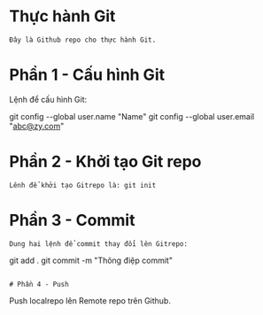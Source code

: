 # Thực hành Git
```
Đây là Github repo cho thực hành Git.
```
# Phần 1 - Cấu hình Git
Lệnh để cấu hình Git:

git config --global user.name "Name"
git config --global user.email "abc@zy.com"

# Phần 2 - Khởi tạo Git repo
```
Lênh để khởi tạo Gitrepo là: git init
```
# Phần 3 - Commit
```
Dung hai lệnh để commit thay đổi lên Gitrepo:

```
git add .
git commit -m "Thông điệp commit"
```

# Phần 4 - Push

```
Push localrepo lên Remote repo trên Github.

